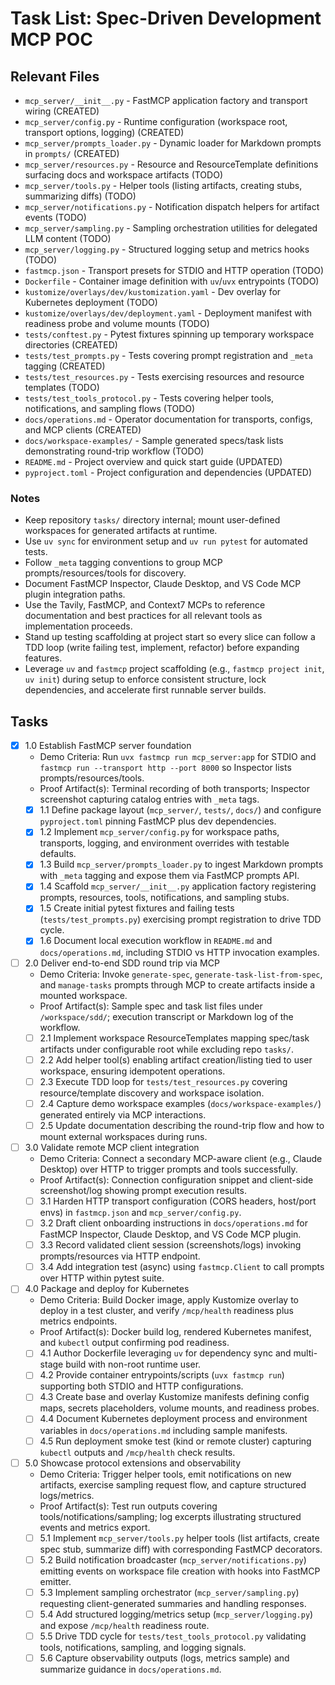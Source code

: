 # Task List: Spec-Driven Development MCP POC

## Relevant Files

- `mcp_server/__init__.py` - FastMCP application factory and transport wiring (CREATED)
- `mcp_server/config.py` - Runtime configuration (workspace root, transport options, logging) (CREATED)
- `mcp_server/prompts_loader.py` - Dynamic loader for Markdown prompts in `prompts/` (CREATED)
- `mcp_server/resources.py` - Resource and ResourceTemplate definitions surfacing docs and workspace artifacts (TODO)
- `mcp_server/tools.py` - Helper tools (listing artifacts, creating stubs, summarizing diffs) (TODO)
- `mcp_server/notifications.py` - Notification dispatch helpers for artifact events (TODO)
- `mcp_server/sampling.py` - Sampling orchestration utilities for delegated LLM content (TODO)
- `mcp_server/logging.py` - Structured logging setup and metrics hooks (TODO)
- `fastmcp.json` - Transport presets for STDIO and HTTP operation (TODO)
- `Dockerfile` - Container image definition with `uv`/`uvx` entrypoints (TODO)
- `kustomize/overlays/dev/kustomization.yaml` - Dev overlay for Kubernetes deployment (TODO)
- `kustomize/overlays/dev/deployment.yaml` - Deployment manifest with readiness probe and volume mounts (TODO)
- `tests/conftest.py` - Pytest fixtures spinning up temporary workspace directories (CREATED)
- `tests/test_prompts.py` - Tests covering prompt registration and `_meta` tagging (CREATED)
- `tests/test_resources.py` - Tests exercising resources and resource templates (TODO)
- `tests/test_tools_protocol.py` - Tests covering helper tools, notifications, and sampling flows (TODO)
- `docs/operations.md` - Operator documentation for transports, configs, and MCP clients (CREATED)
- `docs/workspace-examples/` - Sample generated specs/task lists demonstrating round-trip workflow (TODO)
- `README.md` - Project overview and quick start guide (UPDATED)
- `pyproject.toml` - Project configuration and dependencies (UPDATED)

### Notes

- Keep repository `tasks/` directory internal; mount user-defined workspaces for generated artifacts at runtime.
- Use `uv sync` for environment setup and `uv run pytest` for automated tests.
- Follow `_meta` tagging conventions to group MCP prompts/resources/tools for discovery.
- Document FastMCP Inspector, Claude Desktop, and VS Code MCP plugin integration paths.
- Use the Tavily, FastMCP, and Context7 MCPs to reference documentation and best practices for all relevant tools as implementation proceeds.
- Stand up testing scaffolding at project start so every slice can follow a TDD loop (write failing test, implement, refactor) before expanding features.
- Leverage `uv` and `fastmcp` project scaffolding (e.g., `fastmcp project init`, `uv init`) during setup to enforce consistent structure, lock dependencies, and accelerate first runnable server builds.

## Tasks

- [x] 1.0 Establish FastMCP server foundation
  - Demo Criteria: Run `uvx fastmcp run mcp_server:app` for STDIO and `fastmcp run --transport http --port 8000` so Inspector lists prompts/resources/tools.
  - Proof Artifact(s): Terminal recording of both transports; Inspector screenshot capturing catalog entries with `_meta` tags.
  - [x] 1.1 Define package layout (`mcp_server/`, `tests/`, `docs/`) and configure `pyproject.toml` pinning FastMCP plus dev dependencies.
  - [x] 1.2 Implement `mcp_server/config.py` for workspace paths, transports, logging, and environment overrides with testable defaults.
  - [x] 1.3 Build `mcp_server/prompts_loader.py` to ingest Markdown prompts with `_meta` tagging and expose them via FastMCP prompts API.
  - [x] 1.4 Scaffold `mcp_server/__init__.py` application factory registering prompts, resources, tools, notifications, and sampling stubs.
  - [x] 1.5 Create initial pytest fixtures and failing tests (`tests/test_prompts.py`) exercising prompt registration to drive TDD cycle.
  - [x] 1.6 Document local execution workflow in `README.md` and `docs/operations.md`, including STDIO vs HTTP invocation examples.

- [ ] 2.0 Deliver end-to-end SDD round trip via MCP
  - Demo Criteria: Invoke `generate-spec`, `generate-task-list-from-spec`, and `manage-tasks` prompts through MCP to create artifacts inside a mounted workspace.
  - Proof Artifact(s): Sample spec and task list files under `/workspace/sdd/`; execution transcript or Markdown log of the workflow.
  - [ ] 2.1 Implement workspace ResourceTemplates mapping spec/task artifacts under configurable root while excluding repo `tasks/`.
  - [ ] 2.2 Add helper tool(s) enabling artifact creation/listing tied to user workspace, ensuring idempotent operations.
  - [ ] 2.3 Execute TDD loop for `tests/test_resources.py` covering resource/template discovery and workspace isolation.
  - [ ] 2.4 Capture demo workspace examples (`docs/workspace-examples/`) generated entirely via MCP interactions.
  - [ ] 2.5 Update documentation describing the round-trip flow and how to mount external workspaces during runs.

- [ ] 3.0 Validate remote MCP client integration
  - Demo Criteria: Connect a secondary MCP-aware client (e.g., Claude Desktop) over HTTP to trigger prompts and tools successfully.
  - Proof Artifact(s): Connection configuration snippet and client-side screenshot/log showing prompt execution results.
  - [ ] 3.1 Harden HTTP transport configuration (CORS headers, host/port envs) in `fastmcp.json` and `mcp_server/config.py`.
  - [ ] 3.2 Draft client onboarding instructions in `docs/operations.md` for FastMCP Inspector, Claude Desktop, and VS Code MCP plugin.
  - [ ] 3.3 Record validated client session (screenshots/logs) invoking prompts/resources via HTTP endpoint.
  - [ ] 3.4 Add integration test (async) using `fastmcp.Client` to call prompts over HTTP within pytest suite.

- [ ] 4.0 Package and deploy for Kubernetes
  - Demo Criteria: Build Docker image, apply Kustomize overlay to deploy in a test cluster, and verify `/mcp/health` readiness plus metrics endpoints.
  - Proof Artifact(s): Docker build log, rendered Kubernetes manifest, and `kubectl` output confirming pod readiness.
  - [ ] 4.1 Author Dockerfile leveraging `uv` for dependency sync and multi-stage build with non-root runtime user.
  - [ ] 4.2 Provide container entrypoints/scripts (`uvx fastmcp run`) supporting both STDIO and HTTP configurations.
  - [ ] 4.3 Create base and overlay Kustomize manifests defining config maps, secrets placeholders, volume mounts, and readiness probes.
  - [ ] 4.4 Document Kubernetes deployment process and environment variables in `docs/operations.md` including sample manifests.
  - [ ] 4.5 Run deployment smoke test (kind or remote cluster) capturing `kubectl` outputs and `/mcp/health` check results.

- [ ] 5.0 Showcase protocol extensions and observability
  - Demo Criteria: Trigger helper tools, emit notifications on new artifacts, exercise sampling request flow, and capture structured logs/metrics.
  - Proof Artifact(s): Test run outputs covering tools/notifications/sampling; log excerpts illustrating structured events and metrics export.
  - [ ] 5.1 Implement `mcp_server/tools.py` helper tools (list artifacts, create spec stub, summarize diff) with corresponding FastMCP decorators.
  - [ ] 5.2 Build notification broadcaster (`mcp_server/notifications.py`) emitting events on workspace file creation with hooks into FastMCP emitter.
  - [ ] 5.3 Implement sampling orchestrator (`mcp_server/sampling.py`) requesting client-generated summaries and handling responses.
  - [ ] 5.4 Add structured logging/metrics setup (`mcp_server/logging.py`) and expose `/mcp/health` readiness route.
  - [ ] 5.5 Drive TDD cycle for `tests/test_tools_protocol.py` validating tools, notifications, sampling, and logging signals.
  - [ ] 5.6 Capture observability outputs (logs, metrics sample) and summarize guidance in `docs/operations.md`.

